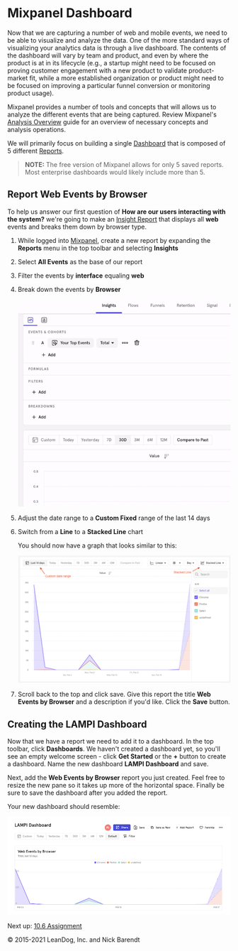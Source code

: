 # Mixpanel Dashboard

Now that we are capturing a number of web and mobile events, we need to be able to visualize and analyze the data. One of the more standard ways of visualizing your analytics data is through a live dashboard.  The contents of the dashboard will vary by team and product, and even by where the product is at in its lifecycle (e.g., a startup might need to be focused on proving customer engagement with a new product to validate product-market fit, while a more established organization or product might need to be focused on improving a particular funnel conversion or monitoring product usage).  

Mixpanel provides a number of tools and concepts that will allows us to analyze the different events that are being captured. Review Mixpanel's [Analysis Overview](https://help.mixpanel.com/hc/en-us/articles/360049450392-Analysis-Overview) guide for an overview of necessary concepts and analysis operations. 

We will primarily focus on building a single [Dashboard](https://help.mixpanel.com/hc/en-us/articles/115004565746-Dashboard-Overview-) that is composed of 5 different [Reports](https://help.mixpanel.com/hc/en-us/articles/360049450392-Analysis-Overview#report).

> **NOTE:** The free version of Mixpanel allows for only 5 saved reports. Most enterprise dashboards would likely include more than 5.

## Report Web Events by Browser

To help us answer our first question of **How are our users interacting with the system?** we're going to make an [Insight Report](https://help.mixpanel.com/hc/en-us/articles/360001333826) that displays all **web** events and breaks them down by browser type. 

1. While logged into [Mixpanel](https://mixpanel.com), create a new report by expanding the **Reports** menu in the top toolbar and selecting **Insights**
2. Select **All Events** as the base of our report
3. Filter the events by **interface** equaling **web**
4. Break down the events by **Browser**

    ![](Images/web_events_by_browser.gif)

5. Adjust the date range to a **Custom Fixed** range of the last 14 days
6. Switch from a **Line** to a **Stacked Line** chart

    You should now have a graph that looks similar to this:

    ![](Images/stacked_web_events.png)
    
7. Scroll back to the top and click save. Give this report the title **Web Events by Browser** and a description if you'd like. Click the **Save** button.


## Creating the LAMPI Dashboard

Now that we have a report we need to add it to a dashboard. In the top toolbar, click **Dashboards**. We haven't created a dashboard yet, so you'll see an empty welcome screen - click **Get Started** or the **+** button to create a dashboard. Name the new dashboard **LAMPI Dashboard** and save.

Next, add the **Web Events by Browser** report you just created. Feel free to resize the new pane so it takes up more of the horizontal space. Finally be sure to save the dashboard after you added the report.

Your new dashboard should resemble:

![](Images/lampi_dashboard.png)

Next up: [10.6 Assignment](../10.6_Assignment/README.md)

&copy; 2015-2021 LeanDog, Inc. and Nick Barendt
